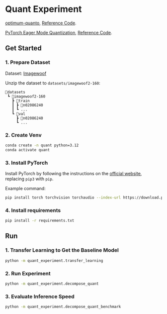 # Quant Experiment

[optimum-quanto](https://github.com/huggingface/optimum-quanto), [Reference Code](https://github.com/huggingface/optimum-quanto/blob/main/examples/vision/image-classification/pets/quantize_vit_model.py).

[PyTorch Eager Mode Quantization](https://pytorch.org/docs/stable/quantization.html#eager-mode-quantization), [Reference Code](https://pytorch.org/tutorials/advanced/static_quantization_tutorial.html).

## Get Started

### 1. Prepare Dataset

Dataset: [Imagewoof](https://github.com/fastai/imagenette?tab=readme-ov-file#imagewoof)

Unzip the dataset to `datasets/imagewoof2-160`:

```
📂datasets
 ┗ 📂imagewoof2-160
   ┣ 📂train
   ┃ ┣ 📂n02086240
   ┃ ┗ ...
   ┗ 📂val
     ┣ 📂n02086240
     ┗ ...
```

### 2. Create Venv

```bash
conda create -n quant python=3.12
conda activate quant
```

### 3. Install PyTorch

Install PyTorch by following the instructions on the [official website](https://pytorch.org/get-started/locally/), replacing `pip3` with `pip`.

Example command:

```bash
pip install torch torchvision torchaudio --index-url https://download.pytorch.org/whl/cu126
```

### 4. Install requirements

```bash
pip install -r requirements.txt
```

## Run

### 1. Transfer Learning to Get the Baseline Model

```bash
python -m quant_experiment.transfer_learning
```

### 2. Run Experiment

```bash
python -m quant_experiment.decompose_quant
```

### 3. Evaluate Inference Speed

```bash
python -m quant_experiment.decompose_quant_benchmark
```
